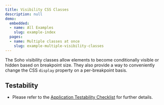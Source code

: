 ```yaml
---
title: Visibility CSS Classes
description: null
demo:
  embedded:
  - name: All Examples
    slug: example-index
  pages:
  - name: Multiple classes at once
    slug: example-multiple-visibility-classes
---
```


The Soho visibility classes allow elements to become conditionally visible or hidden based on breakpoint size.  They also provide a way to conveniently change the CSS `display` property on a per-breakpoint basis.

## Testability

- Please refer to the [Application Testability Checklist](https://design.infor.com/resources/application-testability-checklist) for further details.
